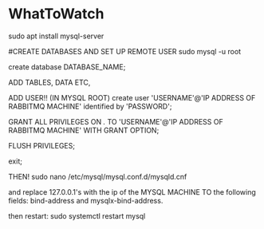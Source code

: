 # WhatToWatch

sudo apt install mysql-server


#CREATE DATABASES AND SET UP REMOTE USER
sudo mysql -u root

create database DATABASE_NAME;

ADD TABLES, DATA ETC,

ADD USER!!
(IN MYSQL ROOT)
create user 'USERNAME'@'IP ADDRESS OF RABBITMQ MACHINE' identified by 'PASSWORD';

GRANT ALL PRIVILEGES ON *.* TO 'USERNAME'@'IP ADDRESS OF RABBITMQ MACHINE' WITH GRANT OPTION;

FLUSH PRIVILEGES;

exit;


THEN!
sudo nano /etc/mysql/mysql.conf.d/mysqld.cnf

and replace 127.0.0.1's with the ip of the MYSQL MACHINE TO the following fields: bind-address and mysqlx-bind-address.

then restart:  sudo systemctl restart mysql
